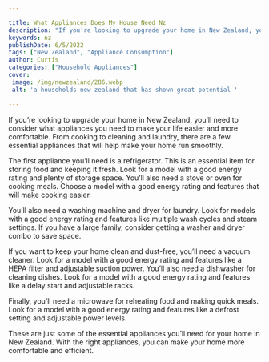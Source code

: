 ```yaml
---

title: What Appliances Does My House Need Nz
description: "If you’re looking to upgrade your home in New Zealand, you’ll need to consider what appliances you need to make your life easier a...get more detail"
keywords: nz
publishDate: 6/5/2022
tags: ["New Zealand", "Appliance Consumption"]
author: Curtis
categories: ["Household Appliances"]
cover: 
 image: /img/newzealand/286.webp
 alt: 'a households new zealand that has shown great potential '

---
```


If you’re looking to upgrade your home in New Zealand, you’ll need to consider what appliances you need to make your life easier and more comfortable. From cooking to cleaning and laundry, there are a few essential appliances that will help make your home run smoothly.

The first appliance you’ll need is a refrigerator. This is an essential item for storing food and keeping it fresh. Look for a model with a good energy rating and plenty of storage space. You’ll also need a stove or oven for cooking meals. Choose a model with a good energy rating and features that will make cooking easier.

You’ll also need a washing machine and dryer for laundry. Look for models with a good energy rating and features like multiple wash cycles and steam settings. If you have a large family, consider getting a washer and dryer combo to save space.

If you want to keep your home clean and dust-free, you’ll need a vacuum cleaner. Look for a model with a good energy rating and features like a HEPA filter and adjustable suction power. You’ll also need a dishwasher for cleaning dishes. Look for a model with a good energy rating and features like a delay start and adjustable racks.

Finally, you’ll need a microwave for reheating food and making quick meals. Look for a model with a good energy rating and features like a defrost setting and adjustable power levels.

These are just some of the essential appliances you’ll need for your home in New Zealand. With the right appliances, you can make your home more comfortable and efficient.
